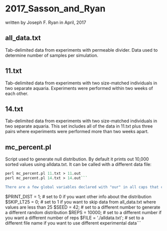 # 2017_Sasson_and_Ryan
written by Joseph F. Ryan in April, 2017

## all_data.txt 
Tab-delimited data from experiments with permeable divider.
Data used to determine number of samples per simulation.

## 11.txt
Tab-delimited data from experiments with two size-matched individuals 
in two separate aquaria. Experiments were performed within two weeks
of each other.

## 14.txt
Tab-delimited data from experiments with two size-matched individuals 
in two separate aquaria. This set includes all of the data in 11.txt plus
three pairs where experiments were performed more than two weeks apart.

## mc_percent.pl
Script used to generate null distribution. 
By default it prints out 10,000 sorted values using alldata.txt. 
It can be called with a different data file:
```perl mc_percent.pl > all_data.out
perl mc_percent.pl 11.txt > 11.out
perl mc_percent.pl 14.txt > 14.out```

There are a few global variables declared with "our" in all caps that can be adjusted.
```
$PRINT_DIST = 1;         # set to 0 if you want other info about the distribution
$SKIP_LT25 = 0;          # set to 1 if you want to skip data from all_data.txt where values are less than 25
$SEED = 42;              # set to a different number to generate a different random distribution
$REPS = 10000;           # set to a different number if you want a different number of reps
$FILE = './alldata.txt'; # set to a different file name if you want to use different experimental data```
